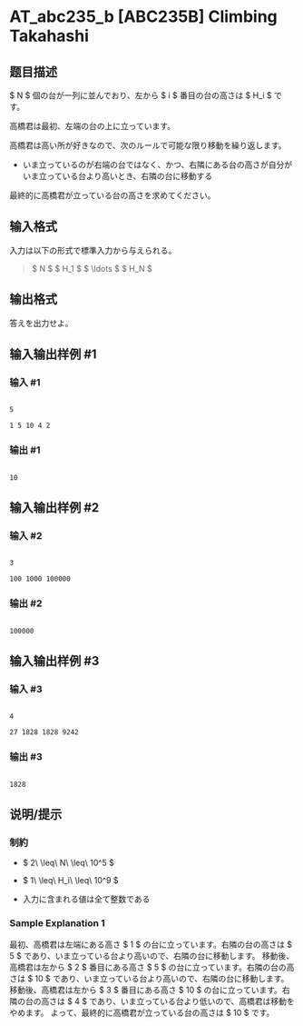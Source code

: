 # AT_abc235_b [ABC235B] Climbing Takahashi

## 题目描述

[problemUrl]: https://atcoder.jp/contests/abc235/tasks/abc235_b

$ N $ 個の台が一列に並んでおり、左から $ i $ 番目の台の高さは $ H_i $ です。

高橋君は最初、左端の台の上に立っています。

高橋君は高い所が好きなので、次のルールで可能な限り移動を繰り返します。

- いま立っているのが右端の台ではなく、かつ、右隣にある台の高さが自分がいま立っている台より高いとき、右隣の台に移動する

最終的に高橋君が立っている台の高さを求めてください。

## 输入格式

入力は以下の形式で標準入力から与えられる。

> $ N $ $ H_1 $ $ \ldots $ $ H_N $

## 输出格式

答えを出力せよ。

## 输入输出样例 #1

### 输入 #1

```
5
1 5 10 4 2
```

### 输出 #1

```
10
```

## 输入输出样例 #2

### 输入 #2

```
3
100 1000 100000
```

### 输出 #2

```
100000
```

## 输入输出样例 #3

### 输入 #3

```
4
27 1828 1828 9242
```

### 输出 #3

```
1828
```

## 说明/提示

### 制約

- $ 2\ \leq\ N\ \leq\ 10^5 $
- $ 1\ \leq\ H_i\ \leq\ 10^9 $
- 入力に含まれる値は全て整数である

### Sample Explanation 1

最初、高橋君は左端にある高さ $ 1 $ の台に立っています。右隣の台の高さは $ 5 $ であり、いま立っている台より高いので、右隣の台に移動します。 移動後、高橋君は左から $ 2 $ 番目にある高さ $ 5 $ の台に立っています。右隣の台の高さは $ 10 $ であり、いま立っている台より高いので、右隣の台に移動します。 移動後、高橋君は左から $ 3 $ 番目にある高さ $ 10 $ の台に立っています。右隣の台の高さは $ 4 $ であり、いま立っている台より低いので、高橋君は移動をやめます。 よって、最終的に高橋君が立っている台の高さは $ 10 $ です。